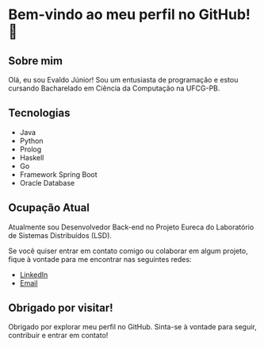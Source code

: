 # Bem-vindo ao meu perfil no GitHub! 👋

## Sobre mim

Olá, eu sou Evaldo Júnior! Sou um entusiasta de programação e estou cursando Bacharelado em Ciência da Computação na UFCG-PB. 

## Tecnologias

- Java 
- Python 
- Prolog 
- Haskell 
- Go
- Framework Spring Boot 
- Oracle Database

## Ocupação Atual

Atualmente sou Desenvolvedor Back-end no Projeto Eureca do Laboratório de Sistemas Distribuídos (LSD).

Se você quiser entrar em contato comigo ou colaborar em algum projeto, fique à vontade para me encontrar nas seguintes redes:

- [LinkedIn](https://br.linkedin.com/in/franciscoa-dantas)
- [Email](mailto:evaldo.brito.junior@ccc.ufcg.edu.br)

## Obrigado por visitar!

Obrigado por explorar meu perfil no GitHub. Sinta-se à vontade para seguir, contribuir e entrar em contato!

<!--
**EvaldoBritoJunior/EvaldoBritoJunior** is a ✨ _special_ ✨ repository because its `README.md` (this file) appears on your GitHub profile.

Here are some ideas to get you started:

- 🔭 I’m currently working on ...
- 🌱 I’m currently learning ...
- 👯 I’m looking to collaborate on ...
- 🤔 I’m looking for help with ...
- 💬 Ask me about ...
- 📫 How to reach me: ...
- 😄 Pronouns: ...
- ⚡ Fun fact: ...
-->
